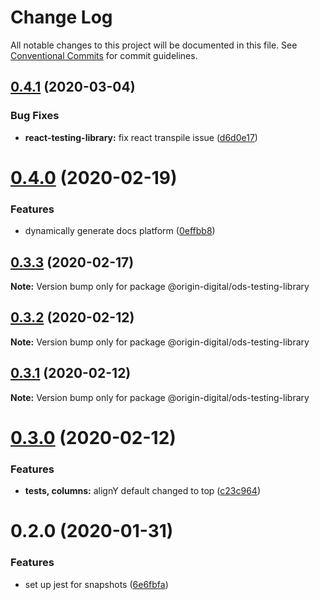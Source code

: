 # Change Log

All notable changes to this project will be documented in this file.
See [Conventional Commits](https://conventionalcommits.org) for commit guidelines.

## [0.4.1](https://bitbucket.orgn.io/od/origin-ui/compare/@origin-digital/ods-testing-library@0.4.0...@origin-digital/ods-testing-library@0.4.1) (2020-03-04)


### Bug Fixes

* **react-testing-library:** fix react transpile issue ([d6d0e17](https://bitbucket.orgn.io/od/origin-ui/commits/d6d0e17))





# [0.4.0](https://bitbucket.orgn.io/od/origin-ui/compare/@origin-digital/ods-testing-library@0.3.3...@origin-digital/ods-testing-library@0.4.0) (2020-02-19)


### Features

* dynamically generate docs platform ([0effbb8](https://bitbucket.orgn.io/od/origin-ui/commits/0effbb8))





## [0.3.3](https://bitbucket.orgn.io/od/origin-ui/compare/@origin-digital/ods-testing-library@0.4.0...@origin-digital/ods-testing-library@0.3.3) (2020-02-17)

**Note:** Version bump only for package @origin-digital/ods-testing-library

## [0.3.2](https://bitbucket.orgn.io/od/origin-ui/compare/@origin-digital/ods-testing-library@0.3.1...@origin-digital/ods-testing-library@0.3.2) (2020-02-12)

**Note:** Version bump only for package @origin-digital/ods-testing-library

## [0.3.1](https://bitbucket.orgn.io/od/origin-ui/compare/@origin-digital/ods-testing-library@0.3.0...@origin-digital/ods-testing-library@0.3.1) (2020-02-12)

**Note:** Version bump only for package @origin-digital/ods-testing-library

# [0.3.0](https://bitbucket.orgn.io/od/origin-ui/compare/@origin-digital/ods-testing-library@0.2.0...@origin-digital/ods-testing-library@0.3.0) (2020-02-12)

### Features

- **tests, columns:** alignY default changed to top ([c23c964](https://bitbucket.orgn.io/od/origin-ui/commits/c23c964))

# 0.2.0 (2020-01-31)

### Features

- set up jest for snapshots ([6e6fbfa](https://bitbucket.orgn.io/od/origin-ui/commits/6e6fbfa))

